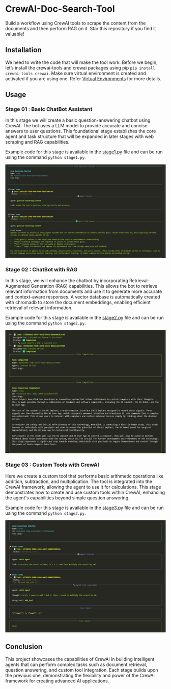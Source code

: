 # CrewAI-Doc-Search-Tool

Build a workflow using CrewAI tools to scrape the content from the documents and then perform RAG on it. Star this repository if you find it valuable!

## Installation

We need to write the code that will make the tool work. Before we begin, let’s install the crewai-tools and crewai packages using pip `pip install crewai-tools crewai`. Make sure virtual environment is created and activated if you are using one. Refer [Virtual Environments](./ENV.md) for more details.

## Usage

### Stage 01 : Basic ChatBot Assistant

In this stage we will create a basic question-answering chatbot using CrewAI. The bot uses a LLM model to provide accurate and concise answers to user questions. This foundational stage establishes the core agent and task structure that will be expanded in later stages with web scraping and RAG capabilities.

Example code for this stage is available in the [stage1.py](./stage1.py) file and can be run using the command `python stage1.py`.

![snapshot1](./assets/stage1.png)

### Stage 02 : ChatBot with RAG

In this stage, we will enhance the chatbot by incorporating Retrieval-Augmented Generation (RAG) capabilities. This allows the bot to retrieve relevant information from documents and use it to generate more accurate and context-aware responses. A vector database is automatically created with chromadb to store the document embeddings, enabling efficient retrieval of relevant information.

Example code for this stage is available in the [stage2.py](./stage2.py) file and can be run using the command `python stage2.py`.

![snapshot2](./assets/stage2.png)

### Stage 03 : Custom Tools with CrewAI

Here we create a custom tool that performs basic arithmetic operations like addition, subtraction, and multiplication. The tool is integrated into the CrewAI framework, allowing the agent to use it for calculations. This stage demonstrates how to create and use custom tools within CrewAI, enhancing the agent's capabilities beyond simple question answering.

Example code for this stage is available in the [stage3.py](./stage3.py) file and can be run using the command `python stage3.py`.

![snapshot3](./assets/stage3.png)

## Conclusion

This project showcases the capabilities of CrewAI in building intelligent agents that can perform complex tasks such as document retrieval, question answering, and custom tool integration. Each stage builds upon the previous one, demonstrating the flexibility and power of the CrewAI framework for creating advanced AI applications.
